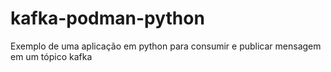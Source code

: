 # kafka-podman-python
Exemplo de uma aplicação em python para consumir e publicar mensagem em um tópico kafka
